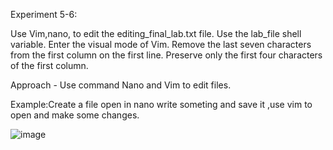 Experiment 5-6:

Use Vim,nano, to edit the editing_final_lab.txt file. Use the lab_file shell variable. Enter the visual mode of Vim. Remove the last seven characters from the first column on the first line. Preserve only the first four characters of the first column.

Approach - Use command Nano and Vim to edit files.


Example:Create a file open in nano write someting and save it ,use vim to open and make some changes. 

![image](https://github.com/user-attachments/assets/da2021dd-6097-418d-bc7b-baa8a441aaeb)






